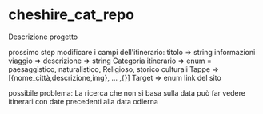 # cheshire_cat_repo
Descrizione progetto


prossimo step modificare i campi dell'itinerario:
titolo => string
informazioni viaggio => descrizione => string
Categoria itinerario => enum = paesaggistico, naturalistico, Religioso, storico culturali
Tappe => [{nome_città,descrizione,img}, ... ,{}]
Target => enum
link del sito

possibile problema:
La ricerca che non si basa sulla data può far vedere itinerari con date precedenti alla data odierna
